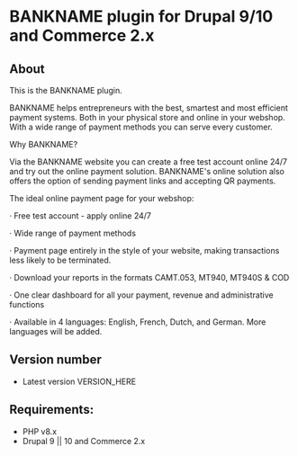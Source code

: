 # BANKNAME plugin for Drupal 9/10 and Commerce 2.x

## About
This is the BANKNAME plugin.

BANKNAME helps entrepreneurs with the best, smartest and most efficient payment systems. Both
in your physical store and online in your webshop. With a wide range of payment methods
you can serve every customer.

Why BANKNAME?

Via the BANKNAME website you can create a free test account online 24/7 and try out the online
payment solution. BANKNAME's online solution also offers the option of sending payment links and
accepting QR payments.

The ideal online payment page for your webshop:

·         Free test account - apply online 24/7

·         Wide range of payment methods

·         Payment page entirely in the style of your website, making transactions less likely to be terminated.

·         Download your reports in the formats CAMT.053, MT940, MT940S & COD

·         One clear dashboard for all your payment, revenue and administrative functions

·         Available in 4 languages: English, French, Dutch, and German. More languages will be added.


## Version number

* Latest version VERSION_HERE

## Requirements:
- PHP v8.x
- Drupal 9 || 10 and Commerce 2.x
